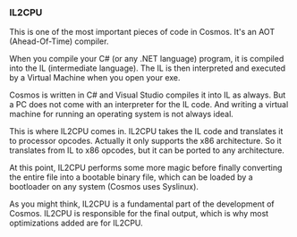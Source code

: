 ﻿

### IL2CPU

This is one of the most important pieces of code in Cosmos. It's an AOT
(Ahead-Of-Time) compiler.

When you compile your C# (or any .NET language) program, it is compiled into the IL (intermediate
language). The IL is then interpreted and executed by a Virtual Machine when
you open your exe.

Cosmos is written in C# and Visual Studio compiles it into IL as always. But a
PC does not come with an interpreter for the IL code. And writing a virtual
machine for running an operating system is not always ideal.

This is where IL2CPU comes in. IL2CPU takes the IL code and translates it to processor opcodes. Actually it
only supports the x86 architecture. So it translates from IL to x86 opcodes,
but it can be ported to any architecture.

At this point, IL2CPU performs some more magic before finally converting the entire file into a bootable binary file, which can be loaded by a bootloader on any system (Cosmos uses Syslinux).

As you might think, IL2CPU is a fundamental part of the development
of Cosmos. IL2CPU is responsible for the final output, which is why most optimizations added are for IL2CPU.

